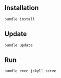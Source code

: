 
## Installation

```
bundle install
```
## Update

```
bundle update
```

## Run

```
bundle exec jekyll serve
```
